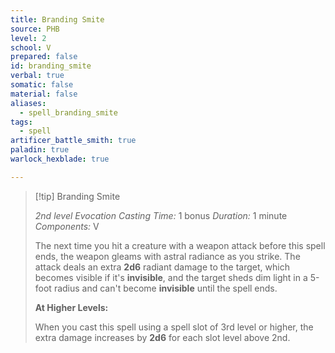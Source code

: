 ```yaml
---
title: Branding Smite
source: PHB
level: 2
school: V
prepared: false
id: branding_smite
verbal: true
somatic: false
material: false
aliases:
  - spell_branding_smite
tags:
  - spell
artificer_battle_smith: true
paladin: true
warlock_hexblade: true

---
```

>[!tip] Branding Smite
>
> *2nd level Evocation*
> *Casting Time:* 1 bonus
> *Duration:* 1 minute
> *Components:* V
>
>The next time you hit a creature with a weapon attack before this spell ends, the weapon gleams with astral radiance as you strike. The attack deals an extra **2d6** radiant damage to the target, which becomes visible if it's **invisible**, and the target sheds dim light in a 5-foot radius and can't become **invisible** until the spell ends.
>
>**At Higher Levels:**
>
>When you cast this spell using a spell slot of 3rd level or higher, the extra damage increases by **2d6** for each slot level above 2nd.
>

